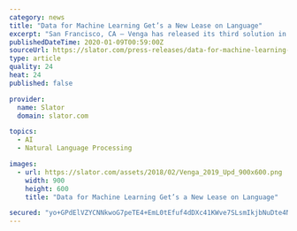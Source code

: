 ```yaml
---
category: news
title: "Data for Machine Learning Get’s a New Lease on Language"
excerpt: "San Francisco, CA – Venga has released its third solution in its rapidly growing suite of products for Natural Language Processing (NLP) Data Collection. The new addition to the family is InVimage – a cloud-based solution for annotating text within images. With each annotation, we automatically capture the X and Y coordinates, OCR (Optical ..."
publishedDateTime: 2020-01-09T00:59:00Z
sourceUrl: https://slator.com/press-releases/data-for-machine-learning-gets-a-new-lease-on-language/
type: article
quality: 24
heat: 24
published: false

provider:
  name: Slator
  domain: slator.com

topics:
  - AI
  - Natural Language Processing

images:
  - url: https://slator.com/assets/2018/02/Venga_2019_Upd_900x600.png
    width: 900
    height: 600
    title: "Data for Machine Learning Get’s a New Lease on Language"

secured: "yo+GPdElVZYCNNkwoG7peTE4+EmL0tEfuf4dDXc41KWve7SLsmIkjbNuDte4NqGBZfV/ZXZ/TjZEXvZyqQIBMmlkwNDnRYhejId+ui6eZlP8vsbBcDY0Dz8lQE3Zj4w7io4yrENKTG77q58cFBAX2G4eyjS6+/vzc8fdYltKS+cd8o4Gets7YyY7lWE1Y47Wge/PyxsaOYSiOMKagfpRCtiGvQr4+T2jjKpAbwJ6aezS+6Ju7Ag5sLzSEOjG903XAy56I4fqx6K1QIBnrOgls5E83ZiFehAQB6nUpYsZd3g=;JYhflJvwbjMEviDHluDmXQ=="
---
```


